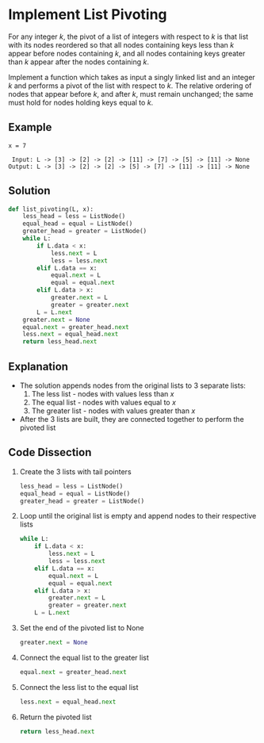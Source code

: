 # Implement List Pivoting
For any integer _k_, the pivot of a list of integers with respect to _k_ is that list with its nodes reordered so that all nodes containing keys less than _k_ appear before nodes containing _k_, and all nodes containing keys greater than _k_ appear after the nodes containing _k_.

Implement a function which takes as input a singly linked list and an integer _k_ and performs a pivot of the list with respect to _k_. The relative ordering of nodes that appear before _k_, and after _k_, must remain unchanged; the same must hold for nodes holding keys equal to _k_.

## Example
```
x = 7

 Input: L -> [3] -> [2] -> [2] -> [11] -> [7] -> [5] -> [11] -> None
Output: L -> [3] -> [2] -> [2] -> [5] -> [7] -> [11] -> [11] -> None
```

## Solution
```python
def list_pivoting(L, x):
    less_head = less = ListNode()
    equal_head = equal = ListNode()
    greater_head = greater = ListNode()
    while L:
        if L.data < x:
            less.next = L
            less = less.next
        elif L.data == x:
            equal.next = L
            equal = equal.next
        elif L.data > x:
            greater.next = L
            greater = greater.next
        L = L.next
    greater.next = None
    equal.next = greater_head.next
    less.next = equal_head.next
    return less_head.next
```

## Explanation
* The solution appends nodes from the original lists to 3 separate lists:
    1. The less list - nodes with values less than _x_
    2. The equal list - nodes with values equal to _x_
    3. The greater list - nodes with values greater than _x_
* After the 3 lists are built, they are connected together to perform the pivoted list

## Code Dissection
1. Create the 3 lists with tail pointers
    ```python
    less_head = less = ListNode()
    equal_head = equal = ListNode()
    greater_head = greater = ListNode()
    ```
2. Loop until the original list is empty and append nodes to their respective lists
    ```python
    while L:
        if L.data < x:
            less.next = L
            less = less.next
        elif L.data == x:
            equal.next = L
            equal = equal.next
        elif L.data > x:
            greater.next = L
            greater = greater.next
        L = L.next
    ```
3. Set the end of the pivoted list to None
    ```python
    greater.next = None
    ```
4. Connect the equal list to the greater list
    ```python
    equal.next = greater_head.next
    ```
5. Connect the less list to the equal list
    ```python
    less.next = equal_head.next
    ```
6. Return the pivoted list
    ```python
    return less_head.next
    ```